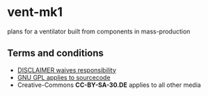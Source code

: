 # vent-mk1
plans for a ventilator built from components in mass-production 
## Terms and conditions
* [DISCLAIMER waives responsibility](DISCLAIMER)
* [GNU GPL applies to sourcecode](COPYING)
* Creative-Commons __CC-BY-SA-30.DE__ applies to all other media

